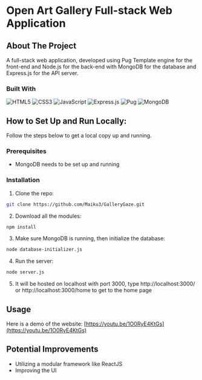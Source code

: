 # Open Art Gallery Full-stack Web Application

## About The Project
A full-stack web application, developed using Pug Template engine for the front-end and Node.js for the back-end with MongoDB for the database and Express.js for the API server.

### Built With
![HTML5](https://img.shields.io/badge/html5-%23E34F26.svg?style=for-the-badge&logo=html5&logoColor=white)
![CSS3](https://img.shields.io/badge/css3-%231572B6.svg?style=for-the-badge&logo=css3&logoColor=white)
![JavaScript](https://img.shields.io/badge/javascript-%23323330.svg?style=for-the-badge&logo=javascript&logoColor=%23F7DF1E)
![Express.js](https://img.shields.io/badge/express.js-%23404d59.svg?style=for-the-badge&logo=express&logoColor=%2361DAFB)
![Pug](https://img.shields.io/badge/Pug-FFF?style=for-the-badge&logo=pug&logoColor=A86454)
![MongoDB](https://img.shields.io/badge/MongoDB-%234ea94b.svg?style=for-the-badge&logo=mongodb&logoColor=white)

## How to Set Up and Run Locally:
Follow the steps below to get a local copy up and running.
### Prerequisites
* MongoDB needs to be set up and running
### Installation

1. Clone the repo:
```sh
git clone https://github.com/Maiku3/GalleryGaze.git
```
2. Download all the modules: 
  ```sh
  npm install
  ```
3. Make sure MongoDB is running, then initialize the database:
  ```sh
  node database-initializer.js
  ```
4. Run the server:
  ```sh
  node server.js
  ```
5. It will be hosted on localhost with port 3000, type http://localhost:3000/ or
http://localhost:3000/home to get to the home page

## Usage
Here is a demo of the website: [https://youtu.be/1O0RyE4KtGs](https://youtu.be/1O0RyE4KtGs)

## Potential Improvements
- Utilizing a modular framework like ReactJS
- Improving the UI
